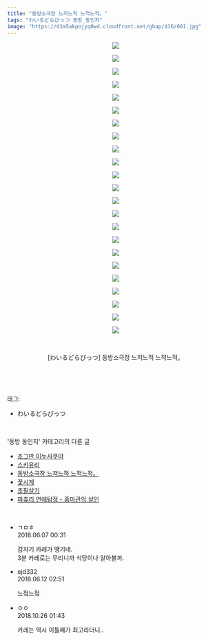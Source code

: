 ```yaml
---
title: "동방소극장 느저느적 느적느적。"
tags: "わいるどらびっつ 동방_동인지"
image: "https://d1m5akpojyq0wd.cloudfront.net/ghap/416/001.jpg"
---
```

<div class="article">
<p style="text-align: center; clear: none; float: none;"><img src="{{ site.imgserver6 }}/ghap/416/001.jpg"/></p>
<p style="text-align: center; clear: none; float: none;"><img src="{{ site.imgserver6 }}/ghap/416/002.jpg"/></p>
<p style="text-align: center; clear: none; float: none;"><img src="{{ site.imgserver6 }}/ghap/416/003.jpg"/></p>
<p style="text-align: center; clear: none; float: none;"><img src="{{ site.imgserver6 }}/ghap/416/004.jpg"/></p>
<p style="text-align: center; clear: none; float: none;"><img src="{{ site.imgserver6 }}/ghap/416/005.jpg"/></p>
<p style="text-align: center; clear: none; float: none;"><img src="{{ site.imgserver6 }}/ghap/416/006.jpg"/></p>
<p style="text-align: center; clear: none; float: none;"><img src="{{ site.imgserver6 }}/ghap/416/007.jpg"/></p>
<p style="text-align: center; clear: none; float: none;"><img src="{{ site.imgserver6 }}/ghap/416/008.jpg"/></p>
<p style="text-align: center; clear: none; float: none;"><img src="{{ site.imgserver6 }}/ghap/416/009.jpg"/></p>
<p style="text-align: center; clear: none; float: none;"><img src="{{ site.imgserver6 }}/ghap/416/010.jpg"/></p>
<p style="text-align: center; clear: none; float: none;"><img src="{{ site.imgserver6 }}/ghap/416/011.jpg"/></p>
<p style="text-align: center; clear: none; float: none;"><img src="{{ site.imgserver6 }}/ghap/416/012.jpg"/></p>
<p style="text-align: center; clear: none; float: none;"><img src="{{ site.imgserver6 }}/ghap/416/013.jpg"/></p>
<p style="text-align: center; clear: none; float: none;"><img src="{{ site.imgserver6 }}/ghap/416/014.jpg"/></p>
<p style="text-align: center; clear: none; float: none;"><img src="{{ site.imgserver6 }}/ghap/416/015.jpg"/></p>
<p style="text-align: center; clear: none; float: none;"><img src="{{ site.imgserver6 }}/ghap/416/016.jpg"/></p>
<p style="text-align: center; clear: none; float: none;"><img src="{{ site.imgserver6 }}/ghap/416/017.jpg"/></p>
<p style="text-align: center; clear: none; float: none;"><img src="{{ site.imgserver6 }}/ghap/416/018.jpg"/></p>
<p style="text-align: center; clear: none; float: none;"><img src="{{ site.imgserver6 }}/ghap/416/019.jpg"/></p>
<p style="text-align: center; clear: none; float: none;"><img src="{{ site.imgserver6 }}/ghap/416/020.jpg"/></p>
<p style="text-align: center; clear: none; float: none;"><img src="{{ site.imgserver6 }}/ghap/416/021.jpg"/></p>
<p style="text-align: center; clear: none; float: none;"><img src="{{ site.imgserver6 }}/ghap/416/022.jpg"/></p>
<p style="text-align: center; clear: none; float: none;"><img src="{{ site.imgserver6 }}/ghap/416/023.jpg"/></p>
<p style="text-align: center; clear: none; float: none;"><br/></p>
<p style="text-align: center; clear: none; float: none;">[わいるどらびっつ] 동방소극장 느저느적 느적느적。</p>
<p><br/></p>
</div><br/>
<div class="tagTrail">
<p>태그: </p>
<ul>
<li>わいるどらびっつ</li>
</ul>
</div><br/>
<div class="another">
<p>'동방 동인지' 카테고리의 다른 글</p>
<ul>
<li><a href="/ghap_418">조그만 이누사쿠야</a></li>
<li><a href="/ghap_417">스키유리</a></li>
<li><a href="/ghap_416">동방소극장 느저느적 느적느적。</a></li>
<li><a href="/ghap_415">꽃시계</a></li>
<li><a href="/ghap_413">초필살기</a></li>
<li><a href="/ghap_412">파츄리 연애탐정 - 홍마관의 살인</a></li>
</ul>
</div><br/>
<div class="cb_module cb_fluid">
<div class="cb_wrt cb_profile">
<div class="comment">
<ul>
<li class="cb_thumb_off" id="comment15267435">
<div class="cb_comment_area">
<div class="cb_info_area">
<div class="cb_section">
<span class="cb_nick_name">ㄱㅁㅎ</span>
</div>
<div class="cb_section">
<span class="cb_date">2018.06.07 00:31 </span>
</div>
</div>
<div class="cb_dsc_comment">
<p class="cb_dsc">
											갑자기 카레가 땡기네.<br/>
3분 카레로는 무리니까 식당이나 알아볼까.
										</p>
</div>
</div></li>
<li class="cb_thumb_off" id="comment15269534">
<div class="cb_comment_area">
<div class="cb_info_area">
<div class="cb_section">
<span class="cb_nick_name">ejd332</span>
</div>
<div class="cb_section">
<span class="cb_date">2018.06.12 02:51 </span>
</div>
</div>
<div class="cb_dsc_comment">
<p class="cb_dsc">
											느젘느젘
										</p>
</div>
</div></li>
<li class="cb_thumb_off" id="comment15362734">
<div class="cb_comment_area">
<div class="cb_info_area">
<div class="cb_section">
<span class="cb_nick_name">ㅇㅇ</span>
</div>
<div class="cb_section">
<span class="cb_date">2018.10.26 01:43 </span>
</div>
</div>
<div class="cb_dsc_comment">
<p class="cb_dsc">
											카레는 역시 이틀째가 최고라더니..
										</p>
</div>
</div></li>
</ul>
</div>
</div><!-- commentList close -->
</div><br/>
